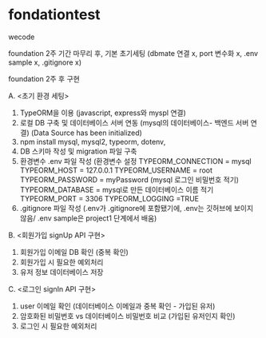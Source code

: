 # fondationtest
wecode 

foundation 2주 기간 마무리 후, 기본 초기세팅 (dbmate 연결 x, port 변수화 x, .env sample x, .gitignore x)

foundation 2주 후 구현

A. <초기 환경 세팅>

1) TypeORM을 이용 (javascript, express와 myspl 연결)
2) 로컬 DB 구축 및 데이터베이스 서버 연동 (mysql의 데이터베이스- 백엔드 서버 연결) (Data Source has been initialized)
3) npm install mysql, mysql2, typeorm, dotenv,
4) DB 스키마 작성 및 migration 파일 구축
5) 환경변수 .env 파일 작성 (환경변수 설정 TYPEORM_CONNECTION = mysql TYPEORM_HOST = 127.0.0.1 TYPEORM_USERNAME = root TYPEORM_PASSWORD = myPassword (mysql 로그인 비밀번호 적기) TYPEORM_DATABASE = mysql로 만든 데이터베이스 이름 적기 TYPEORM_PORT = 3306 TYPEORM_LOGGING =TRUE
6) .gitignore 파일 작성 (.env가 .gitignore에 포함됐기에, .env는 깃허브에 보이지 않음/ .env sample은 project1 단계에서 배움)

B. <회원가입 signUp API 구현>

1) 회원가입 이메일 DB 확인 (중복 확인)
2) 회원가입 시 필요한 예외처리
3) 유저 정보 데이터베이스 저장

   
C. <로그인 signIn API 구현>

1) user 이메일 확인 (데이터베이스 이메일과 중복 확인 - 가입된 유저)
2) 암호화된 비밀번호 vs 데이터베이스 비밀번호 비교 (가입된 유저인지 확인)
3) 로그인 시 필요한 예외처리
